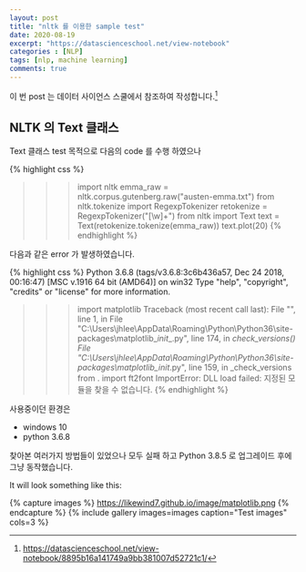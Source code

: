 ```yaml
---
layout: post
title: "nltk 를 이용한 sample test"
date: 2020-08-19
excerpt: "https://datascienceschool.net/view-notebook"
categories : [NLP]
tags: [nlp, machine learning]
comments: true
---
```




이 번 post 는 데이터 사이언스 스쿨에서 참조하여 작성합니다.[^1]

[^1]: <https://datascienceschool.net/view-notebook/8895b16a141749a9bb381007d52721c1/>

## NLTK 의 Text 클래스

Text 클래스 test 목적으로 다음의 code 를 수행 하였으나 



{% highlight css %}
>>> import nltk
>>> emma_raw = nltk.corpus.gutenberg.raw("austen-emma.txt")
>>> from nltk.tokenize import RegexpTokenizer
>>> retokenize = RegexpTokenizer("[\w]+")
>>> from nltk import Text
>>> text = Text(retokenize.tokenize(emma_raw))
>>> text.plot(20)
{% endhighlight %}


다음과 같은 error 가 발생하였습니다.

{% highlight css %}
Python 3.6.8 (tags/v3.6.8:3c6b436a57, Dec 24 2018, 00:16:47) [MSC v.1916 64 bit (AMD64)] on win32
Type "help", "copyright", "credits" or "license" for more information.
>>> import matplotlib
Traceback (most recent call last):
  File "<stdin>", line 1, in <module>
  File "C:\Users\jhlee\AppData\Roaming\Python\Python36\site-packages\matplotlib\__init__.py", line 174, in <module>
    _check_versions()
  File "C:\Users\jhlee\AppData\Roaming\Python\Python36\site-packages\matplotlib\__init__.py", line 159, in _check_versions
    from . import ft2font
ImportError: DLL load failed: 지정된 모듈을 찾을 수 없습니다.
{% endhighlight %}

사용중이던 환경은 
- windows 10
- python 3.6.8

찾아본 여러가지 방법들이 있었으나 모두 실패 하고 Python 3.8.5 로 업그레이드 후에 그냥 동작했습니다.

It will look something like this:

{% capture images %}
	https://likewind7.github.io/image/matplotlib.png
{% endcapture %}
{% include gallery images=images caption="Test images" cols=3 %}